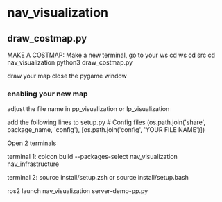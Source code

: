 # nav_visualization

## draw_costmap.py
MAKE A COSTMAP:
Make a new terminal, go to your ws
cd ws
cd src
cd nav_visualization
python3 draw_costmap.py

draw your map
close the pygame window

### enabling your new map
adjust the file name in pp_visualization or lp_visualization

add the following lines to setup.py
          # Config files
        (os.path.join('share', package_name, 'config'), 
         [os.path.join('config', 'YOUR FILE NAME')])


Open 2 terminals

terminal 1:
colcon build --packages-select nav_visualization nav_infrastructure

terminal 2:
source install/setup.zsh
or
source install/setup.bash

ros2 launch nav_visualization server-demo-pp.py